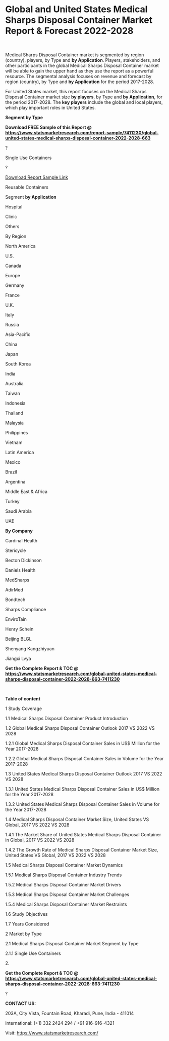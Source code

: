 <h1>Global and United States Medical Sharps Disposal Container Market Report & Forecast 2022-2028</h1><br/><p>Medical Sharps Disposal Container market is segmented by region (country), players, by Type and <strong>by Application</strong>. Players, stakeholders, and other participants in the global Medical Sharps Disposal Container market will be able to gain the upper hand as they use the report as a powerful resource. The segmental analysis focuses on revenue and forecast by region (country), by Type and <strong>by Application</strong> for the period 2017-2028.</p>
 
 
 
 <p>For United States market, this report focuses on the Medical Sharps Disposal Container market size <strong>by players</strong>, by Type and <strong>by Application</strong>, for the period 2017-2028. The <strong>key players</strong> include the global and local players, which play important roles in United States.</p>
 
 
 
 <p><strong>Segment by Type</strong></p>
 
 
 
 <div><b>Download FREE Sample of this Report @ <a href="https://www.statsmarketresearch.com/download-free-sample/7411230/global-united-states-medical-sharps-disposal-container-2022-2028-663">https://www.statsmarketresearch.com/report-sample/7411230/global-united-states-medical-sharps-disposal-container-2022-2028-663</a></b></div>
 
 
 
 <p>? </p>
 
 
 
 <p>Single Use Containers</p>
 
 
 
 <p>? </p>
 
 
 
 <p><a href="https://www.statsmarketresearch.com/download-free-sample/7411230/global-united-states-medical-sharps-disposal-container-2022-2028-663">Download Report Sample Link</a></p>
 
 
 
 <p>Reusable Containers</p>
 
 
 
 <p>Segment <strong>by Application</strong></p>
 
 
 
 <p>Hospital</p>
 
 
 
 <p>Clinic</p>
 
 
 
 <p>Others</p>
 
 
 
 <p>By Region</p>
 
 
 
 <p>North America</p>
 
 
 
 <p>U.S.</p>
 
 
 
 <p>Canada</p>
 
 
 
 <p>Europe</p>
 
 
 
 <p>Germany</p>
 
 
 
 <p>France</p>
 
 
 
 <p>U.K.</p>
 
 
 
 <p>Italy</p>
 
 
 
 <p>Russia</p>
 
 
 
 <p>Asia-Pacific</p>
 
 
 
 <p>China</p>
 
 
 
 <p>Japan</p>
 
 
 
 <p>South Korea</p>
 
 
 
 <p>India</p>
 
 
 
 <p>Australia</p>
 
 
 
 <p>Taiwan</p>
 
 
 
 <p>Indonesia</p>
 
 
 
 <p>Thailand</p>
 
 
 
 <p>Malaysia</p>
 
 
 
 <p>Philippines</p>
 
 
 
 <p>Vietnam</p>
 
 
 
 <p>Latin America</p>
 
 
 
 <p>Mexico</p>
 
 
 
 <p>Brazil</p>
 
 
 
 <p>Argentina</p>
 
 
 
 <p>Middle East & Africa</p>
 
 
 
 <p>Turkey</p>
 
 
 
 <p>Saudi Arabia</p>
 
 
 
 <p>UAE</p>
 
 
 
 <p><strong>By Company</strong></p>
 
 
 
 <p>Cardinal Health</p>
 
 
 
 <p>Stericycle</p>
 
 
 
 <p>Becton Dickinson</p>
 
 
 
 <p>Daniels Health</p>
 
 
 
 <p>MedSharps</p>
 
 
 
 <p>AdirMed</p>
 
 
 
 <p>Bondtech</p>
 
 
 
 <p>Sharps Compliance</p>
 
 
 
 <p>EnviroTain</p>
 
 
 
 <p>Henry Schein</p>
 
 
 
 <p>Beijing BLGL</p>
 
 
 
 <p>Shenyang Kangzhiyuan</p>
 
 
 
 <p>Jiangxi Lvya</p>
 
 
 
 <div><b>Get the Complete Report & TOC @ <a href="https://www.statsmarketresearch.com/global-united-states-medical-sharps-disposal-container-2022-2028-663-7411230">https://www.statsmarketresearch.com/global-united-states-medical-sharps-disposal-container-2022-2028-663-7411230</a></b></div>
 
 
 
 <p><br />
 
 <b>Table of content</b></p>
 
 
 
 <p>1 Study Coverage<br />
 
 1.1 Medical Sharps Disposal Container Product Introduction<br />
 
 1.2 Global Medical Sharps Disposal Container Outlook 2017 VS 2022 VS 2028<br />
 
 1.2.1 Global Medical Sharps Disposal Container Sales in US$ Million for the Year 2017-2028<br />
 
 1.2.2 Global Medical Sharps Disposal Container Sales in Volume for the Year 2017-2028<br />
 
 1.3 United States Medical Sharps Disposal Container Outlook 2017 VS 2022 VS 2028<br />
 
 1.3.1 United States Medical Sharps Disposal Container Sales in US$ Million for the Year 2017-2028<br />
 
 1.3.2 United States Medical Sharps Disposal Container Sales in Volume for the Year 2017-2028<br />
 
 1.4 Medical Sharps Disposal Container Market Size, United States VS Global, 2017 VS 2022 VS 2028<br />
 
 1.4.1 The Market Share of United States Medical Sharps Disposal Container in Global, 2017 VS 2022 VS 2028<br />
 
 1.4.2 The Growth Rate of Medical Sharps Disposal Container Market Size, United States VS Global, 2017 VS 2022 VS 2028<br />
 
 1.5 Medical Sharps Disposal Container Market Dynamics<br />
 
 1.5.1 Medical Sharps Disposal Container Industry Trends<br />
 
 1.5.2 Medical Sharps Disposal Container Market Drivers<br />
 
 1.5.3 Medical Sharps Disposal Container Market Challenges<br />
 
 1.5.4 Medical Sharps Disposal Container Market Restraints<br />
 
 1.6 Study Objectives<br />
 
 1.7 Years Considered<br />
 
 2 Market by Type<br />
 
 2.1 Medical Sharps Disposal Container Market Segment by Type<br />
 
 2.1.1 Single Use Containers<br />
 
 2.</p>
 
 
 
 <div><b>Get the Complete Report & TOC @ <a href="https://www.statsmarketresearch.com/global-united-states-medical-sharps-disposal-container-2022-2028-663-7411230">https://www.statsmarketresearch.com/global-united-states-medical-sharps-disposal-container-2022-2028-663-7411230</a></b></div>
 
 
 
 <p>? </p>
 
 
 
 <p><b>CONTACT US:</b><br />
 
 203A, City Vista, Fountain Road, Kharadi, Pune, India - 411014<br />
 
 International: (+1) 332 2424 294 / +91 916-916-4321<br />
 
 Visit: <a href="https://www.statsmarketresearch.com/">https://www.statsmarketresearch.com/</a></p>